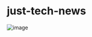 # just-tech-news

![image](https://user-images.githubusercontent.com/46331608/161437413-b4e444c1-b16e-4b00-b2a7-1c1e08bf38d7.png)
